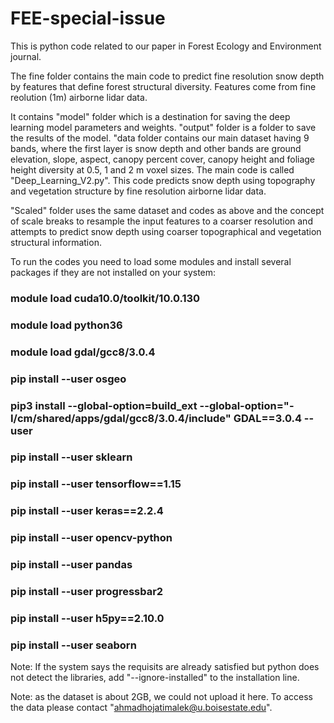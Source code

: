# FEE-special-issue

This is python code related to our paper in Forest Ecology and Environment journal.

The fine folder contains the main code to predict fine resolution snow depth by features that define forest structural diversity.
Features come from fine reolution (1m) airborne lidar data.


It contains "model" folder which is a destination for saving the deep learning model parameters and weights.
"output" folder is a folder to save the results of the model.
"data folder contains our main dataset having 9 bands, where the first layer is snow depth and other bands are ground elevation, slope, aspect,
canopy percent cover, canopy height and foliage height diversity at 0.5, 1 and 2 m voxel sizes.
The main code is called "Deep_Learning_V2.py".
This code predicts snow depth using topography and vegetation structure by fine resolution airborne lidar data.

"Scaled" folder uses the same dataset and codes as above and the concept of scale breaks to resample the input features to a coarser resolution and attempts 
to predict snow depth using coarser topographical and vegetation structural information.

To run the codes you need to load some modules and install several packages if they are not installed on your system:

### module load cuda10.0/toolkit/10.0.130
### module load python36
### module load gdal/gcc8/3.0.4
### pip install --user osgeo
### pip3 install --global-option=build_ext --global-option="-I/cm/shared/apps/gdal/gcc8/3.0.4/include" GDAL==3.0.4 --user
### pip install --user sklearn
### pip install --user tensorflow==1.15
### pip install --user keras==2.2.4
### pip install --user opencv-python
### pip install --user pandas
### pip install --user progressbar2
### pip install --user h5py==2.10.0
### pip install --user seaborn


Note: If the system says the requisits are already satisfied but python does not detect the libraries, 
add "--ignore-installed" to the installation line.


Note: as the dataset is about 2GB, we could not upload it here. To access the data please contact "ahmadhojatimalek@u.boisestate.edu".

